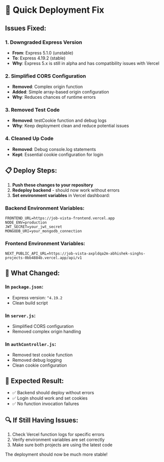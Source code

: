 # 🚀 Quick Deployment Fix

## Issues Fixed:

### 1. **Downgraded Express Version**
- **From**: Express 5.1.0 (unstable)
- **To**: Express 4.19.2 (stable)
- **Why**: Express 5.x is still in alpha and has compatibility issues with Vercel

### 2. **Simplified CORS Configuration**
- **Removed**: Complex origin function
- **Added**: Simple array-based origin configuration
- **Why**: Reduces chances of runtime errors

### 3. **Removed Test Code**
- **Removed**: testCookie function and debug logs
- **Why**: Keep deployment clean and reduce potential issues

### 4. **Cleaned Up Code**
- **Removed**: Debug console.log statements
- **Kept**: Essential cookie configuration for login

## 📋 Deploy Steps:

1. **Push these changes to your repository**
2. **Redeploy backend** - should now work without errors
3. **Set environment variables** in Vercel dashboard:

### Backend Environment Variables:
```
FRONTEND_URL=https://job-vista-frontend.vercel.app
NODE_ENV=production
JWT_SECRET=your_jwt_secret
MONGODB_URI=your_mongodb_connection
```

### Frontend Environment Variables:
```
NEXT_PUBLIC_API_URL=https://job-vista-axpldqa2m-abhishek-singhs-projects-0bb4884b.vercel.app/api/v1
```

## 🔧 What Changed:

### In `package.json`:
- Express version: `^4.19.2`
- Clean build script

### In `server.js`:
- Simplified CORS configuration
- Removed complex origin handling

### In `authController.js`:
- Removed test cookie function
- Removed debug logging
- Clean cookie configuration

## 📝 Expected Result:

- ✅ Backend should deploy without errors
- ✅ Login should work and set cookies
- ✅ No function invocation failures

## 🔍 If Still Having Issues:

1. Check Vercel function logs for specific errors
2. Verify environment variables are set correctly
3. Make sure both projects are using the latest code

The deployment should now be much more stable!
